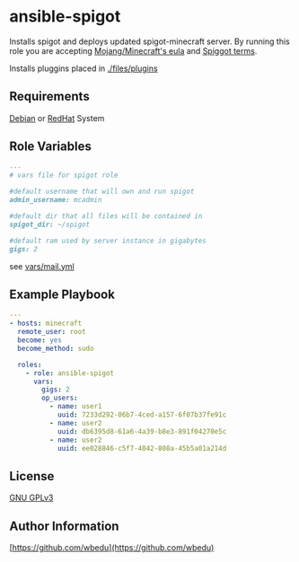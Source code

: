 ansible-spigot
=========
Installs spigot and deploys updated spigot-minecraft server.
By running this role you are accepting [Mojang/Minecraft's eula](https://account.mojang.com/documents/minecraft_eula) and [Spiggot terms](https://www.spigotmc.org/).

Installs pluggins placed in [./files/plugins](./files/plugins)

Requirements
------------
[Debian](https://en.wikipedia.org/wiki/List_of_Linux_distributions#Debian-based) or [RedHat](https://en.wikipedia.org/wiki/List_of_Linux_distributions#RPM-based) System

Role Variables
--------------
```markdown
---
# vars file for spigot role

#default username that will own and run spigot
admin_username: mcadmin

#default dir that all files will be contained in
spigot_dir: ~/spigot

#default ram used by server instance in gigabytes
gigs: 2

```
see [vars/mail.yml](./vars/main.yml)

Example Playbook
----------------

```yml
---
- hosts: minecraft
  remote_user: root
  become: yes
  become_method: sudo

  roles:
    - role: ansible-spigot
      vars:
        gigs: 2
        op_users:
          - name: user1
            uuid: 7233d292-06b7-4ced-a157-6f07b37fe91c
          - name: user2
            uuid: db6395d8-61a6-4a39-b8e3-891f04270e5c
          - name: user2
            uuid: ee028846-c5f7-4042-808a-45b5a01a214d
```
License
-------

[GNU GPLv3](https://choosealicense.com/licenses/gpl-3.0/)

Author Information
------------------
[https://github.com/wbedu](https://github.com/wbedu)
